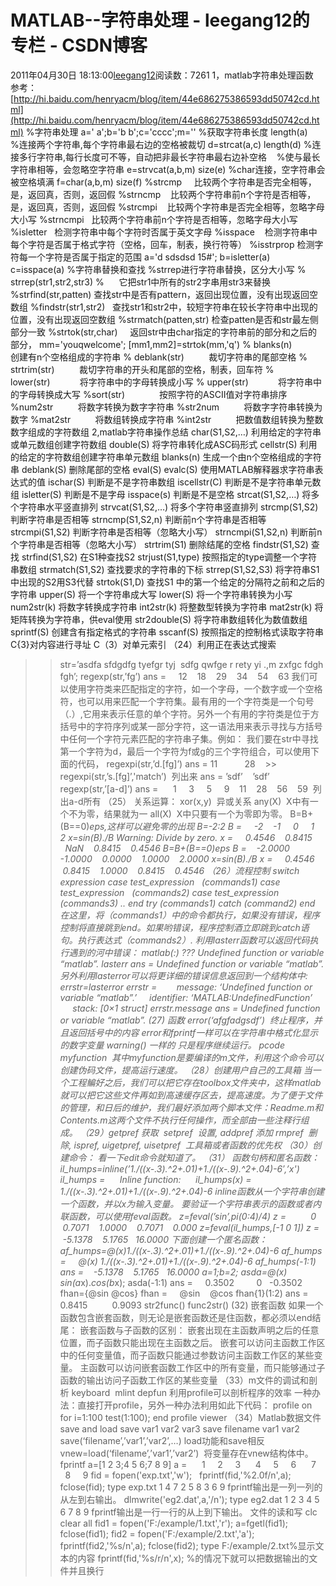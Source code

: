 # MATLAB--字符串处理 - leegang12的专栏 - CSDN博客
2011年04月30日 18:13:00[leegang12](https://me.csdn.net/leegang12)阅读数：7261
1，matlab字符串处理函数   参考：[http://hi.baidu.com/henryacm/blog/item/44e686275386593dd50742cd.html](http://hi.baidu.com/henryacm/blog/item/44e686275386593dd50742cd.html)
%字符串处理
a=' a';b='b b';c='cccc';m=''
%获取字符串长度
length(a)   
%连接两个字符串,每个字符串最右边的空格被裁切
d=strcat(a,c)
length(d)
%连接多行字符串,每行长度可不等，自动把非最长字符串最右边补空格
   %使与最长字符串相等，会忽略空字符串
e=strvcat(a,b,m)
size(e)
%char连接，空字符串会被空格填满
f=char(a,b,m)
size(f)
%strcmp     比较两个字符串是否完全相等，是，返回真，否则，返回假
%strncmp    比较两个字符串前n个字符是否相等，是，返回真，否则，返回假
%strcmpi    比较两个字符串是否完全相等，忽略字母大小写
%strncmpi   比较两个字符串前n个字符是否相等，忽略字母大小写
%isletter   检测字符串中每个字符时否属于英文字母
%isspace    检测字符串中每个字符是否属于格式字符（空格，回车，制表，换行符等）
%isstrprop 检测字符每一个字符是否属于指定的范围
a='d sdsdsd 15#';
b=isletter(a)
c=isspace(a)
%字符串替换和查找
%strrep进行字符串替换，区分大小写
%   strrep(str1,str2,str3)
%      它把str1中所有的str2字串用str3来替换
%strfind(str,patten) 查找str中是否有pattern，返回出现位置，没有出现返回空数组
%findstr(str1,str2)   查找str1和str2中，较短字符串在较长字符串中出现的位置，没有出现返回空数组
%strmatch(patten,str) 检查patten是否和str最左侧部分一致
%strtok(str,char)     返回str中由char指定的字符串前的部分和之后的部分，
mm='youqwelcome';
[mm1,mm2]=strtok(mm,'q')
% blanks(n)             创建有n个空格组成的字符串
% deblank(str)          裁切字符串的尾部空格
% strtrim(str)          裁切字符串的开头和尾部的空格，制表，回车符
% lower(str)            将字符串中的字母转换成小写
% upper(str)            将字符串中的字母转换成大写
%sort(str)              按照字符的ASCII值对字符串排序
%num2str          将数字转换为数字字符串
%str2num          将数字字符串转换为数字
%mat2str          将数组转换成字符串
%int2str          把数值数组转换为整数数字组成的字符数组
2,matlab字符串操作总结
char(S1,S2,…)
利用给定的字符串或单元数组创建字符数组
double(S)
将字符串转化成ASC码形式
cellstr(S)
利用的给定的字符数组创建字符串单元数组
blanks(n)
生成一个由n个空格组成的字符串
deblank(S)
删除尾部的空格
eval(S) evalc(S)
使用MATLAB解释器求字符串表达式的值
ischar(S)
判断是不是字符串数组
iscellstr(C)
判断是不是字符串单元数组
isletter(S)
判断是不是字母
isspace(s)
判断是不是空格
strcat(S1,S2,…)
将多个字符串水平竖直排列
strvcat(S1,S2,…)
将多个字符串竖直排列
strcmp(S1,S2)
判断字符串是否相等
strncmp(S1,S2,n)
判断前n个字符串是否相等
strcmpi(S1,S2)
判断字符串是否相等（忽略大小写）
strncmpi(S1,S2,n)
判断前n个字符串是否相等（忽略大小写）
strtrim(S1)
删除结尾的空格
findstr(S1,S2)
查找
strfind(S1,S2)
在S1种查找S2
strjust(S1,type)
按照指定的type调整一个字符串数组
strmatch(S1,S2)
查找要求的字符串的下标
strrep(S1,S2,S3)
将字符串S1中出现的S2用S3代替
strtok(S1,D)
查找S1 中的第一个给定的分隔符之前和之后的字符串
upper(S)
将一个字符串成大写
lower(S)
将一个字符串转换为小写
num2str(k)
将数字转换成字符串
int2str(k)
将整数型转换为字符串
mat2str(k)
将矩阵转换为字符串，供eval使用
str2double(S)
将字符串数组转化为数值数组
sprintf(S)
创建含有指定格式的字符串
sscanf(S)
按照指定的控制格式读取字符串
C{3}对内容进行寻址
C（3）对单元索引
（24）利用正在表达式搜索
>> str=’asdfa sfdgdfg tyefgr tyj  sdfg qwfge r rety yi .,m zxfgc fdgh fgh’;
>> regexp(str,’fg’)
ans =
    12    18    29    34    54    63
我们可以使用字符类来匹配指定的字符，如一个字母，一个数字或一个空格符，也可以用来匹配一个字符集。最有用的一个字符类是一个句号（.）,它用来表示任意的单个字符。另外一个有用的字符类是位于方括号中的字符序列或某一部分字符，这一语法用来表示寻找与方括号中任何一个字符元素匹配的字符串子集。例如：
我们要在str中寻找第一个字符为d，最后一个字符为f或g的三个字符组合，可以使用下面的代码，
>> regexpi(str,’d.[fg]’)
ans =
11           28
   >> regexpi(str,’s.[fg]’,'match’)  列出来
ans =
’sdf’    ’sdf’ 
>> regexp(str,’[a-d]’)
ans =
     1     3     5     9    11    28    56    59  列出a-d所有
（25） 关系运算：
xor(x,y)  异或关系
any(X)  X中有一个不为零，结果就为一
all(X)  X中只要有一个为零即为零。
B=B+(B==0)*eps,这样可以避免零的出现
>> B=-2:2
B =
    -2    -1     0     1     2
>> x=sin(B)./B
Warning: Divide by zero.
x =
    0.4546    0.8415       NaN    0.8415    0.4546
>> B=B+(B==0)*eps
B =
   -2.0000   -1.0000    0.0000    1.0000    2.0000
>> x=sin(B)./B
x =
    0.4546    0.8415    1.0000    0.8415    0.4546
（26）流程控制
switch expression
case test_expression
  (commands1)
case test_expression
  (commands2)
case test_expression
  (commands3)
..
end
try
(commands1)
catch
(command2)
end
在这里，将（commands1）中的命令都执行，如果没有错误，程序控制将直接跳到end。如果哟错误，程序控制酒立即跳到catch语句。执行表达式（commands2）.
利用lasterr函数可以返回代码执行遇到的河中错误：
>> matlab(:)
??? Undefined function or variable “matlab”.
>> lasterr
ans =
Undefined function or variable “matlab”.
另外利用lasterror可以将更详细的错误信息返回到一个结构体中:
>> errstr=lasterror
errstr =
       message: ‘Undefined function or variable “matlab”.’
    identifier: ‘MATLAB:UndefinedFunction’
         stack: [0×1 struct]
>> errstr.message
ans =
Undefined function or variable “matlab”.
>>(27) 函数
error(‘afgfadgsdf’)  终止程序，并且返回括号中的内容
error和fprintf一样可以在字符串中格式化显示的数字变量
warning() 一样的 只是程序继续运行。
pcode myfunction  其中myfunction是要编译的m文件，利用这个命令可以创建伪码文件，提高运行速度。
（28）创建用户自己的工具箱
当一个工程鳊好之后，我们可以把它存在toolbox文件夹中，这样matlab就可以把它这些文件再如到高速缓存区去，提高速度。为了便于文件的管理，和日后的维护，我们最好添加两个脚本文件：Readme.m和Contents.m这两个文件不执行任何操作，而全部由一些注释行组成。
（29）getpref 获取  setpref  设置, addpref 添加 rmpref  删除, ispref, uigetpref, uisetpref  工具箱或者函数的优先权
（30）创建命令：
看一下edit命令就知道了。
（31） 函数句柄和匿名函数：
>> il_humps=inline(’1./((x-.3).^2+.01)+1./((x-.9).^2+.04)-6′,’x')
il_humps =
     Inline function:
     il_humps(x) = 1./((x-.3).^2+.01)+1./((x-.9).^2+.04)-6
inline函数从一个字符串创建一个函数，并以x为输入变量。
要验证一个字符串表示的函数或者内联函数，可以使用feval函数。
>> z=feval(’sin’,pi*(0:4)/4)
z =
         0    0.7071    1.0000    0.7071    0.000
>> z=feval(il_humps,[-1 0 1])
z =
   -5.1378    5.1765   16.0000
下面创建一个匿名函数：
>> af_humps=@(x)1./((x-.3).^2+.01)+1./((x-.9).^2+.04)-6
af_humps =
    @(x) 1./((x-.3).^2+.01)+1./((x-.9).^2+.04)-6
>> af_humps(-1:1)
ans =
   -5.1378    5.1765   16.0000
>> a=1;b=2;
>> asda=@(x) sin(a*x).*cos(b*x);
>> asda(-1:1)
ans =
    0.3502         0   -0.3502
>> fhan={@sin @cos}
fhan =
    @sin    @cos
>> fhan{1}(1:2)
ans =
0.8415          0.9093
str2func()
func2str()
(32) 嵌套函数
如果一个函数包含嵌套函数，则无论是嵌套函数还是住函数，都必须以end结尾：
嵌套函数与子函数的区别：
嵌套出现在主函数声明之后的任意位置，而子函数只能出现在主函数之后。
嵌套可以访问主函数工作区中的任何变量值，而子函数只能通过参数访问主函数工作区的某些变量。
主函数可以访问嵌套函数工作区中的所有变量，而只能够通过子函数的输出访问子函数工作区的某些变量
（33）m文件的调试和剖析
keyboard 
mlint
depfun
利用profile可以剖析程序的效率
一种办法：直接打开profile，另外一种办法利用如此下代码：
>> profile on
>> for i=1:100
test(1:100);
end
profile viewer
（34）Matlab数据文件
save and load
save var1 var2 var3
save filename var1 var2
save(‘filename’,’var1’,’var2’,…)
load功能和save相反
vnew=load(‘filename’,’var1’,’var2’)  将变量存在vnew结构体中。
fprintf
>> a=[1 2 3;4 5 6;7 8 9]
a =
     1     2     3
     4     5     6
     7     8     9
>>fid = fopen('exp.txt','w');
  fprintf(fid,'%2.0f/n',a);
  fclose(fid);
>> type exp.txt
1
4
7
2
5
8
3
6
9
fprintf输出是一列一列的从左到右输出。
>> dlmwrite('eg2.dat',a,'/n');
>> type eg2.dat
1
2
3
4
5
6
7
8
9
fprintf输出是一行一行的从上到下输出。
文件的读和写
clc
clear all
fid1 = fopen('F:/example/1.txt','r');
a=fgetl(fid1);
fclose(fid1);
fid2 = fopen('F:/example/2.txt','a');
fprintf(fid2,'%s/n',a);
fclose(fid2);
type F:/example/2.txt%显示文本的内容
fprintf(fid,'%s/r/n',x); %的情况下就可以把数据输出的文件并且换行
